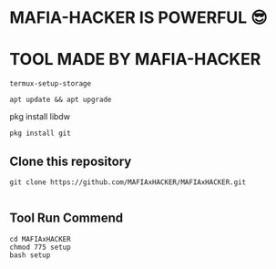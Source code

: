 # MAFIA-HACKER IS POWERFUL 😎
# TOOL MADE BY MAFIA-HACKER
```
termux-setup-storage
```
```
apt update && apt upgrade
```
pkg install libdw
```
pkg install git
```
## Clone this repository
```
git clone https://github.com/MAFIAxHACKER/MAFIAxHACKER.git
```
```
```
## Tool Run Commend
```
cd MAFIAxHACKER
chmod 775 setup
bash setup
```
